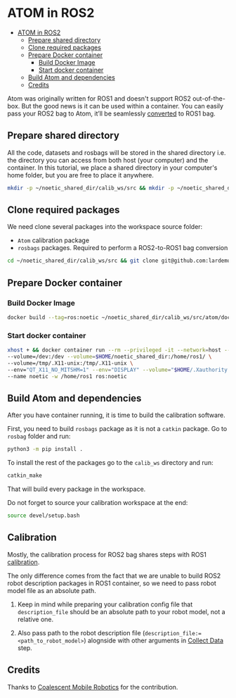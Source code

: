 # ATOM in ROS2

- [ATOM in ROS2](#atom-in-ros2)
  * [Prepare shared directory](#prepare-shared-directory)
  * [Clone required packages](#clone-required-packages)
  * [Prepare Docker container](#prepare-docker-container)
    + [Build Docker Image](#build-docker-image)
    + [Start docker container](#start-docker-container)
  * [Build Atom and dependencies](#build-atom-and-dependencies)
  + [Credits](#credits)

Atom was originally written for ROS1 and doesn't support ROS2 out-of-the-box. But the good news is it can be used within a container. You can easily pass your ROS2 bag to Atom, it’ll be seamlessly [converted](https://github.com/lardemua/atom/pull/718) to ROS1 bag.

## Prepare shared directory

All the code, datasets and rosbags will be stored in the shared directory i.e. the directory you can access from both host (your computer) and the container. In this tutorial, we place a shared directory in your computer's home folder, but you are free to place it anywhere.

```bash
mkdir -p ~/noetic_shared_dir/calib_ws/src && mkdir -p ~/noetic_shared_dir/datasets && mkdir -p ~/noetic_shared_dir/bagfiles
```

## Clone required packages

We need clone several packages into the workspace source folder:

- `Atom` calibration package
- `rosbags` packages. Required to perform a ROS2-to-ROS1 bag conversion

```bash
cd ~/noetic_shared_dir/calib_ws/src && git clone git@github.com:lardemua/atom.git && git clone https://github.com/cmrobotics/rosbags.git
```

## Prepare Docker container

### Build Docker Image

```bash
docker build --tag=ros:noetic ~/noetic_shared_dir/calib_ws/src/atom/dockerfiles/noetic
```

### Start docker container

```bash
xhost + && docker container run --rm --privileged -it --network=host --ipc=host \
--volume=/dev:/dev --volume=$HOME/noetic_shared_dir:/home/ros1/ \
--volume=/tmp/.X11-unix:/tmp/.X11-unix \
--env="QT_X11_NO_MITSHM=1" --env="DISPLAY" --volume="$HOME/.Xauthority:/root/.Xauthority:rw" -u 1000 \
--name noetic -w /home/ros1 ros:noetic
```

## Build Atom and dependencies

After you have container running, it is time to build the calibration software.

First, you need to build `rosbags` package as it is not a `catkin` package. Go to `rosbag` folder and run:

```bash
python3 -m pip install .
```

To install the rest of the packages go to the `calib_ws` directory and run:

```bash
catkin_make
```

That will build every package in the workspace.

Do not forget to source your calibration workspace at the end:

```bash
source devel/setup.bash
```

## Calibration

Mostly, the calibration process for ROS2 bag shares steps with ROS1 [calibration](https://lardemua.github.io/atom_documentation/procedures/).

The only difference comes from the fact that we are unable to build ROS2 robot description packages in ROS1 container, so we need to pass robot model file as an absolute path.

1. Keep in mind while preparing your calibration config file that `description_file` should be an absolute path to your robot model, not a relative one.

2. Also pass path to the robot description file  (`description_file:=<path_to_robot_model>`) alognside with other arguments in [Collect Data](https://lardemua.github.io/atom_documentation/procedures/#collect-data) step.

## Credits

Thanks to [Coalescent Mobile Robotics](https://github.com/cmrobotics) for the contribution.